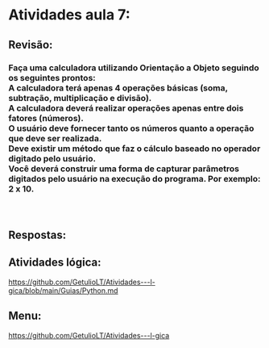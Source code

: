 # Atividades aula 7:

## Revisão:
<h3>
Faça uma calculadora utilizando Orientação a Objeto seguindo os seguintes prontos:<br>
A calculadora terá apenas 4 operações básicas (soma, subtração, multiplicação e divisão). <br>
A calculadora deverá realizar operações apenas entre dois fatores (números).<br>
O usuário deve fornecer tanto os números quanto a operação que deve ser realizada.<br>
Deve existir um método que faz o cálculo baseado no operador digitado pelo usuário.<br>
Você deverá construir uma forma de capturar parâmetros digitados pelo usuário na execução do programa. Por exemplo: 2 x 10.<br>
<br><br>

## Respostas: <br>

## Atividades lógica: <br>
https://github.com/GetulioLT/Atividades---l-gica/blob/main/Guias/Python.md
## Menu:
https://github.com/GetulioLT/Atividades---l-gica
